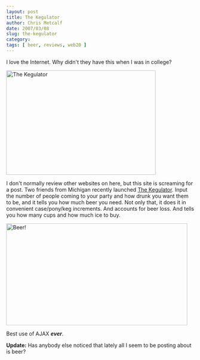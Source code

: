 ```yaml
---
layout: post
title: The Kegulator
author: Chris Metcalf
date: 2007/03/08
slug: the-kegulator
category: 
tags: [ beer, reviews, web20 ]
---
```


I love the Internet. Why didn't they have this when I was in college?

<a href="http://www.kegulator.com"><img src="http://farm1.static.flickr.com/170/415147822_93774c9d90.jpg?v=0" title="The Kegulator" alt="The Kegulator" height="280" width="400" /></a>

I don't normally review other websites on here, but this site is screaming for a post. Two friends from Michigan recently launched <a href="http://www.kegulator.com">The Kegulator</a>. Input the number of people coming to your party and how drunk you want them to be, and it tells you how much beer you need. Not only that, it does it in convenient case/pony/keg increments. And accounts for beer loss. And tells you how many cups and how much ice to buy.

<img src="http://farm1.static.flickr.com/126/415147841_2fd2c9450b.jpg" title="Beer!" alt="Beer!" height="273" width="485" />

Best use of AJAX <strong><em>ever</em></strong>.

<strong>Update:</strong> Has anybody else noticed that lately all I seem to be posting about is beer?
